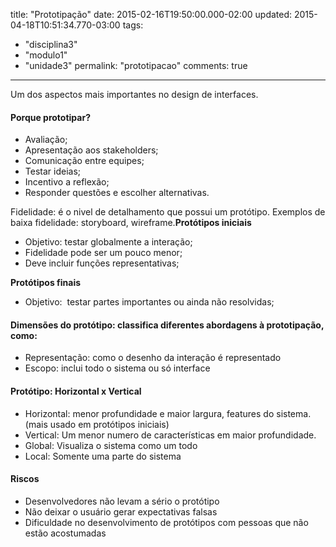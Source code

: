 title: "Prototipação"
date: 2015-02-16T19:50:00.000-02:00
updated: 2015-04-18T10:51:34.770-03:00
tags: 
- "disciplina3"
- "modulo1"
- "unidade3"
permalink: "prototipacao"
comments: true
---

Um dos aspectos mais importantes no design de interfaces.  

#### Porque prototipar?

*   Avaliação;
*   Apresentação aos stakeholders;
*   Comunicação entre equipes;
*   Testar ideias;
*   Incentivo a reflexão;
*   Responder questões e escolher alternativas.

Fidelidade: é o nivel de detalhamento que possui um protótipo. Exemplos de baixa fidelidade: storyboard, wireframe.**Protótipos iniciais**

*   Objetivo: testar globalmente a interação;
*   Fidelidade pode ser um pouco menor;
*   Deve incluir funções representativas;

**Protótipos finais**

*   Objetivo:  testar partes importantes ou ainda não resolvidas;

#### Dimensões do protótipo: classifica diferentes abordagens à prototipação, como:

*   Representação: como o desenho da interação é representado
*   Escopo: inclui todo o sistema ou só interface

#### Protótipo: Horizontal x Vertical

*   Horizontal: menor profundidade e maior largura, features do sistema. (mais usado em protótipos iniciais)
*   Vertical: Um menor numero de características em maior profundidade.
*   Global: Visualiza o sistema como um todo
*   Local: Somente uma parte do sistema

#### Riscos

*   Desenvolvedores não levam a sério o protótipo
*   Não deixar o usuário gerar expectativas falsas
*   Dificuldade no desenvolvimento de protótipos com pessoas que não estão acostumadas
